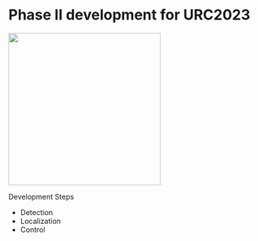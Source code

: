 # Phase II development for URC2023

<img src="https://user-images.githubusercontent.com/72982560/200932551-1dfc74c8-80b0-41c7-8ae1-c731723d8c77.png" data-canonical-src="https://gyazo.com/eb5c5741b6a9a16c692170a41a49c858.png" width="300" height="300" />

Development Steps
- Detection
- Localization
- Control

